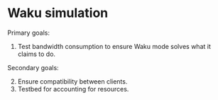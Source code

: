 # Waku simulation

Primary goals:

1. Test bandwidth consumption to ensure Waku mode solves what it claims to do.

Secondary goals:

2. Ensure compatibility between clients.
3. Testbed for accounting for resources.

